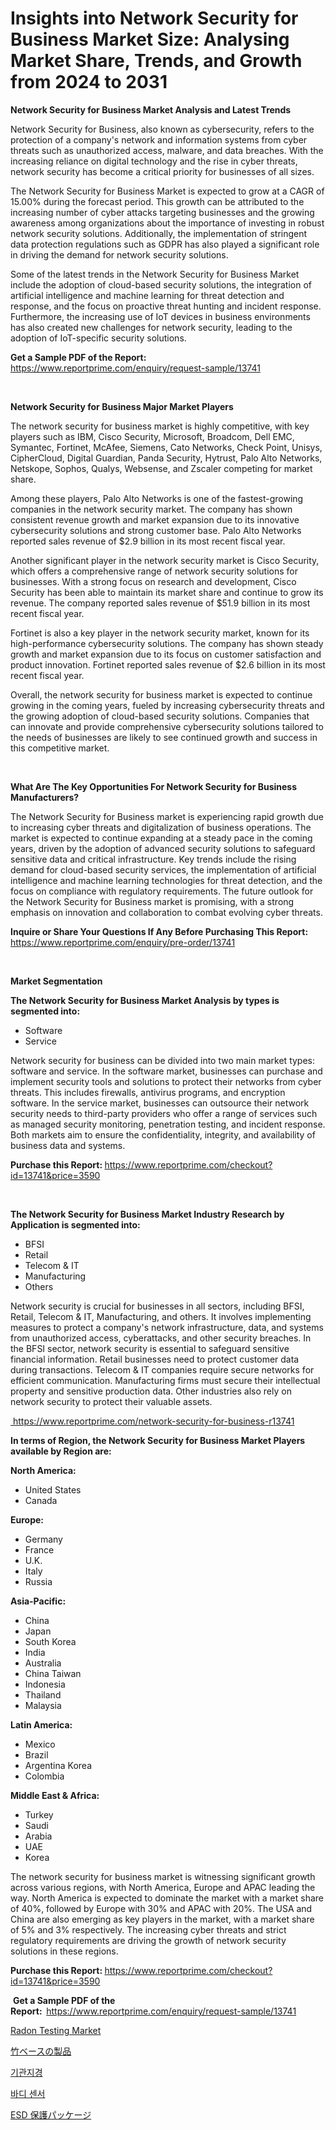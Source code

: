 <p><h1>Insights into Network Security for Business Market Size: Analysing Market Share, Trends, and Growth from 2024 to 2031</h1></p><p><strong>Network Security for Business Market Analysis and Latest Trends</strong></p>
<p><p>Network Security for Business, also known as cybersecurity, refers to the protection of a company's network and information systems from cyber threats such as unauthorized access, malware, and data breaches. With the increasing reliance on digital technology and the rise in cyber threats, network security has become a critical priority for businesses of all sizes.</p><p>The Network Security for Business Market is expected to grow at a CAGR of 15.00% during the forecast period. This growth can be attributed to the increasing number of cyber attacks targeting businesses and the growing awareness among organizations about the importance of investing in robust network security solutions. Additionally, the implementation of stringent data protection regulations such as GDPR has also played a significant role in driving the demand for network security solutions.</p><p>Some of the latest trends in the Network Security for Business Market include the adoption of cloud-based security solutions, the integration of artificial intelligence and machine learning for threat detection and response, and the focus on proactive threat hunting and incident response. Furthermore, the increasing use of IoT devices in business environments has also created new challenges for network security, leading to the adoption of IoT-specific security solutions.</p></p>
<p><strong>Get a Sample PDF of the Report:&nbsp;</strong> <a href="https://www.reportprime.com/enquiry/request-sample/13741">https://www.reportprime.com/enquiry/request-sample/13741</a></p>
<p>&nbsp;</p>
<p><strong>Network Security for Business Major Market Players</strong></p>
<p><p>The network security for business market is highly competitive, with key players such as IBM, Cisco Security, Microsoft, Broadcom, Dell EMC, Symantec, Fortinet, McAfee, Siemens, Cato Networks, Check Point, Unisys, CipherCloud, Digital Guardian, Panda Security, Hytrust, Palo Alto Networks, Netskope, Sophos, Qualys, Websense, and Zscaler competing for market share.</p><p>Among these players, Palo Alto Networks is one of the fastest-growing companies in the network security market. The company has shown consistent revenue growth and market expansion due to its innovative cybersecurity solutions and strong customer base. Palo Alto Networks reported sales revenue of $2.9 billion in its most recent fiscal year.</p><p>Another significant player in the network security market is Cisco Security, which offers a comprehensive range of network security solutions for businesses. With a strong focus on research and development, Cisco Security has been able to maintain its market share and continue to grow its revenue. The company reported sales revenue of $51.9 billion in its most recent fiscal year.</p><p>Fortinet is also a key player in the network security market, known for its high-performance cybersecurity solutions. The company has shown steady growth and market expansion due to its focus on customer satisfaction and product innovation. Fortinet reported sales revenue of $2.6 billion in its most recent fiscal year.</p><p>Overall, the network security for business market is expected to continue growing in the coming years, fueled by increasing cybersecurity threats and the growing adoption of cloud-based security solutions. Companies that can innovate and provide comprehensive cybersecurity solutions tailored to the needs of businesses are likely to see continued growth and success in this competitive market.</p></p>
<p>&nbsp;</p>
<p><strong>What Are The Key Opportunities For Network Security for Business Manufacturers?</strong></p>
<p><p>The Network Security for Business market is experiencing rapid growth due to increasing cyber threats and digitalization of business operations. The market is expected to continue expanding at a steady pace in the coming years, driven by the adoption of advanced security solutions to safeguard sensitive data and critical infrastructure. Key trends include the rising demand for cloud-based security services, the implementation of artificial intelligence and machine learning technologies for threat detection, and the focus on compliance with regulatory requirements. The future outlook for the Network Security for Business market is promising, with a strong emphasis on innovation and collaboration to combat evolving cyber threats.</p></p>
<p><strong>Inquire or Share Your Questions If Any Before Purchasing This Report:</strong> <a href="https://www.reportprime.com/enquiry/pre-order/13741">https://www.reportprime.com/enquiry/pre-order/13741</a></p>
<p>&nbsp;</p>
<p><strong>Market Segmentation</strong></p>
<p><strong>The Network Security for Business Market Analysis by types is segmented into:</strong></p>
<p><ul><li>Software</li><li>Service</li></ul></p>
<p><p>Network security for business can be divided into two main market types: software and service. In the software market, businesses can purchase and implement security tools and solutions to protect their networks from cyber threats. This includes firewalls, antivirus programs, and encryption software. In the service market, businesses can outsource their network security needs to third-party providers who offer a range of services such as managed security monitoring, penetration testing, and incident response. Both markets aim to ensure the confidentiality, integrity, and availability of business data and systems.</p></p>
<p><strong>Purchase this Report:&nbsp;</strong><a href="https://www.reportprime.com/checkout?id=13741&price=3590">https://www.reportprime.com/checkout?id=13741&price=3590</a></p>
<p>&nbsp;</p>
<p><strong>The Network Security for Business Market Industry Research by Application is segmented into:</strong></p>
<p><ul><li>BFSI</li><li>Retail</li><li>Telecom & IT</li><li>Manufacturing</li><li>Others</li></ul></p>
<p><p>Network security is crucial for businesses in all sectors, including BFSI, Retail, Telecom & IT, Manufacturing, and others. It involves implementing measures to protect a company's network infrastructure, data, and systems from unauthorized access, cyberattacks, and other security breaches. In the BFSI sector, network security is essential to safeguard sensitive financial information. Retail businesses need to protect customer data during transactions. Telecom & IT companies require secure networks for efficient communication. Manufacturing firms must secure their intellectual property and sensitive production data. Other industries also rely on network security to protect their valuable assets.</p></p>
<p><a href="https://www.reportprime.com/network-security-for-business-r13741">&nbsp;https://www.reportprime.com/network-security-for-business-r13741</a></p>
<p><strong>In terms of Region, the Network Security for Business Market Players available by Region are:</strong></p>
<p>
    <p> <strong> North America: </strong>
        <ul>
            <li>United States</li>
            <li>Canada</li>
        </ul>
        </p> 
    <p> <strong> Europe: </strong>
        <ul>
            <li>Germany</li>
            <li>France</li>
            <li>U.K.</li>
            <li>Italy</li>
            <li>Russia</li>
        </ul>
        </p> 
    <p> <strong> Asia-Pacific: </strong>
        <ul>
            <li>China</li>
            <li>Japan</li>
            <li>South Korea</li>
            <li>India</li>
            <li>Australia</li>
            <li>China Taiwan</li>
            <li>Indonesia</li>
            <li>Thailand</li>
            <li>Malaysia</li>
        </ul>
        </p> 
    <p> <strong> Latin America: </strong>
        <ul>
            <li>Mexico</li>
            <li>Brazil</li>
            <li>Argentina Korea</li>
            <li>Colombia</li>
        </ul>
        </p> 
    <p> <strong> Middle East & Africa: </strong>
        <ul>
            <li>Turkey</li>
            <li>Saudi</li>
            <li>Arabia</li>
            <li>UAE</li>
            <li>Korea</li>
        </ul>
    </p>
    </p>
<p><p>The network security for business market is witnessing significant growth across various regions, with North America, Europe and APAC leading the way. North America is expected to dominate the market with a market share of 40%, followed by Europe with 30% and APAC with 20%. The USA and China are also emerging as key players in the market, with a market share of 5% and 3% respectively. The increasing cyber threats and strict regulatory requirements are driving the growth of network security solutions in these regions.</p></p>
<p><strong>Purchase this Report: </strong><a href="https://www.reportprime.com/checkout?id=13741&price=3590">https://www.reportprime.com/checkout?id=13741&price=3590</a></p>
<p>&nbsp;<strong>Get a Sample PDF of the Report:&nbsp;&nbsp;</strong><a href="https://www.reportprime.com/enquiry/request-sample/13741">https://www.reportprime.com/enquiry/request-sample/13741</a></p>
<p><strong></strong></p>
<p><p><a href="https://github.com/Airanohannonzb68e5pb53oc1/Market-Research-Report-List-2/blob/main/radon-testing-market.md">Radon Testing Market</a></p><p><a href="https://medium.com/@baileeupton1902/%E7%AB%B9%E3%82%92%E3%83%99%E3%83%BC%E3%82%B9%E3%81%A8%E3%81%97%E3%81%9F%E8%A3%BD%E5%93%81%E5%B8%82%E5%A0%B4%E3%81%AF-%E5%B8%82%E5%A0%B4%E3%82%B7%E3%82%A7%E3%82%A2-%E5%B8%82%E5%A0%B4%E3%83%88%E3%83%AC%E3%83%B3%E3%83%89-%E3%81%8A%E3%82%88%E3%81%B3%E5%B8%82%E5%A0%B4%E6%88%90%E9%95%B7%E3%81%AB%E9%96%A2%E3%81%99%E3%82%8B%E6%83%85%E5%A0%B1%E3%82%92%E6%8F%90%E4%BE%9B%E3%81%97%E3%81%BE%E3%81%99-c7a13e9fa73c">竹ベースの製品</a></p><p><a href="https://github.com/JeromeRtyau89966/Market-Research-Report-List-1/blob/main/429465422734.md">기관지경</a></p><p><a href="https://github.com/TimmyMann6767/Market-Research-Report-List-1/blob/main/591104422733.md">바디 센서</a></p><p><a href="https://medium.com/@baileeupton1902/2024%E5%B9%B4%E3%81%8B%E3%82%892031%E5%B9%B4%E3%81%BE%E3%81%A7%E3%81%AE%E6%9C%9F%E9%96%93%E3%81%AEesd%E4%BF%9D%E8%AD%B7%E5%8C%85%E8%A3%85%E5%B8%82%E5%A0%B4%E3%81%AE%E5%88%86%E6%9E%90%E3%81%A8%E3%82%B5%E3%82%A4%E3%82%BA%E4%BA%88%E6%B8%AC-0a5a937abbb0">ESD 保護パッケージ</a></p></p>